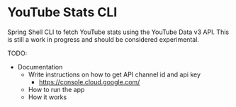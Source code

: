 # YouTube Stats CLI

Spring Shell CLI to fetch YouTube stats using the YouTube Data v3 API. This is still a work in progress and should be considered experimental.

TODO: 

- Documentation
  - Write instructions on how to get API channel id and api key
    - https://console.cloud.google.com/
  - How to run the app
  - How it works
